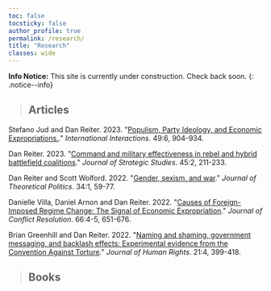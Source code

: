 ```yaml
---
toc: false
tocsticky: false
author_profile: true
permalink: /research/
title: "Research"
classes: wide
---
```


**Info Notice:** This site is currently under construction. Check back soon.
{: .notice--info}

> ## Articles
> 
Stefano Jud and Dan Reiter. 2023. "[Populism, Party Ideology, and Economic Expropriations.](https://www-tandfonline-com/action/showCitFormats?doi=10.1080%2F03050629.2023.2264464)." *International Interactions*. 49:6, 904-934.

Dan Reiter. 2023. "[Command and military effectiveness in rebel and hybrid battlefield coalitions](https://www-tandfonline-com/doi/full/10.1080/01402390.2021.2002692)." *Journal of Strategic Studies*. 45:2, 211-233.

Dan Reiter and Scott Wolford. 2022. "[Gender, sexism, and war](https://journals-sagepub-com/doi/full/10.1177/09516298211061151)." *Journal of Theoretical Politics*. 34:1, 59-77.

Danielle Villa, Daniel Arnon and Dan Reiter. 2022. "[Causes of Foreign-Imposed Regime Change: The Signal of Economic Expropriation](https://journals-sagepub-com/doi/full/10.1177/00220027211070604)." *Journal of Conflict Resolution*. 66:4-5, 651-676.

Brian Greenhill and Dan Reiter. 2022. "[Naming and shaming, government messaging, and backlash effects: Experimental evidence from the Convention Against Torture](https://www-tandfonline-com/doi/full/10.1080/14754835.2021.2011710)." *Journal of Human Rights*. 21:4, 399-418.


> ## Books
